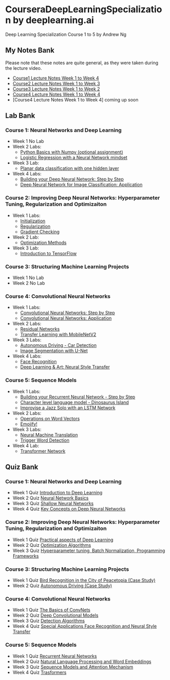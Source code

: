 # CourseraDeepLearningSpecialization by deeplearning.ai
Deep Learning Specialization Course 1 to 5 by Andrew Ng 

## My Notes Bank
Please note that these notes are quite general, as they were taken during the lecture video.
*  [Course1 Lecture Notes Week 1 to Week 4](https://github.com/lli289/CourseraDeepLearningSpecialization/blob/main/My%20Notes%20Bank/Course1_notes.pdf)
*  [Course2 Lecture Notes Week 1 to Week 3](https://github.com/lli289/CourseraDeepLearningSpeialization/blob/main/My%20Notes%20Bank/Course2_notes.pdf)
*  [Course3 Lecture Notes Week 1 to Week 2](https://github.com/lli289/CourseraDeepLearningSpeialization/blob/main/My%20Notes%20Bank/Course3_notes.pdf)
*  [Course4 Lecture Notes Week 1 to Week 4](https://github.com/lli289/CourseraDeepLearningSpecialization/blob/main/My%20Notes%20Bank/Course4_notes.pdf)
*  [Course4 Lecture Notes Week 1 to Week 4] coming up soon
## Lab Bank
### Course 1: Neural Networks and Deep Learning
* Week 1 No Lab
* Week 2 Labs:
   + [Python Basics with Numpy (optional assignment)](https://github.com/lli289/CourseraDeepLearningSpeialization/blob/main/Lab%20Bank/Course%201/Week%202/Python_Basics_with_Numpy.ipynb)
   + [Logistic Regression with a Neural Network mindset](https://github.com/lli289/CourseraDeepLearningSpeialization/blob/main/Lab%20Bank/Course%201/Week%202/Logistic_Regression_with_a_Neural_Network_mindset.ipynb)
* Week 3 Lab:
   + [Planar data classification with one hidden layer](https://github.com/lli289/CourseraDeepLearningSpeialization/blob/main/Lab%20Bank/Course%201/Week%203/Planar_data_classification_with_one_hidden_layer.ipynb)
* Week 4 Labs:
   + [Building your Deep Neural Network: Step by Step](https://github.com/lli289/CourseraDeepLearningSpeialization/blob/main/Lab%20Bank/Course%201/Week%204/Building_your_Deep_Neural_Network_Step_by_Step.ipynb)
   + [Deep Neural Network for Image Classification: Application](https://github.com/lli289/CourseraDeepLearningSpeialization/blob/main/Lab%20Bank/Course%201/Week%204/Deep%20Neural%20Network%20-%20Application.ipynb)
### Course 2: Improving Deep Neural Networks: Hyperparameter Tuning, Regularization and Optimizaiton
* Week 1 Labs:
    + [Initialization](https://github.com/lli289/CourseraDeepLearningSpeialization/blob/main/Lab%20Bank/Course%202/Week%201/Initialization.ipynb)
   + [Regularization](https://github.com/lli289/CourseraDeepLearningSpeialization/blob/main/Lab%20Bank/Course%202/Week%201/Regularization.ipynb)
   + [Gradient Checking](https://github.com/lli289/CourseraDeepLearningSpeialization/blob/main/Lab%20Bank/Course%202/Week%201/Gradient_Checking.ipynb)
* Week 2 Lab:
   + [Optimization Methods](https://github.com/lli289/CourseraDeepLearningSpeialization/blob/main/Lab%20Bank/Course%202/Week%202/Optimization_methods.ipynb)
* Week 3 Lab:
   + [Introduction to TensorFlow](https://github.com/lli289/CourseraDeepLearningSpeialization/blob/main/Lab%20Bank/Course%202/Week%203/Tensorflow_introduction.ipynb)
### Course 3: Structuring Machine Learning Projects
* Week 1 No Lab
* Week 2 No Lab
### Course 4: Convolutional Neural Networks
* Week 1 Labs:
   + [Convolutional Neural Networks: Step by Step](https://github.com/lli289/CourseraDeepLearningSpeialization/blob/main/Lab%20Bank/Course%204/Week%201/Convolution_model_Step_by_Step_v1.ipynb)
   + [Convolutional Neural Networks: Application](https://github.com/lli289/CourseraDeepLearningSpeialization/blob/main/Lab%20Bank/Course%204/Week%201/Convolution_model_Application.ipynb)
* Week 2 Labs:
   + [Residual Networks](https://github.com/lli289/CourseraDeepLearningSpeialization/blob/main/Lab%20Bank/Course%204/Week%202/Residual_Networks.ipynb)
   + [Transfer Learning with MobileNetV2](https://github.com/lli289/CourseraDeepLearningSpeialization/blob/main/Lab%20Bank/Course%204/Week%202/Transfer_learning_with_MobileNet_v1.ipynb)
* Week 3 Labs:
  + [Autonomous Driving - Car Detection](https://github.com/lli289/CourseraDeepLearningSpeialization/blob/main/Lab%20Bank/Course%204/Week%203/Autonomous_driving_application_Car_detection.ipynb)
  + [Image Segmentation with U-Net](https://github.com/lli289/CourseraDeepLearningSpeialization/blob/main/Lab%20Bank/Course%204/Week%203/Image_segmentation_Unet_v2.ipynb)
* Week 4 Labs:
  + [Face Recognition](https://github.com/lli289/CourseraDeepLearningSpeialization/blob/main/Lab%20Bank/Course%204/Week%204/Face_Recognition.ipynb)
  + [Deep Learning & Art: Neural Style Transfer](https://github.com/lli289/CourseraDeepLearningSpeialization/blob/main/Lab%20Bank/Course%204/Week%204/Art_Generation_with_Neural_Style_Transfer.ipynb)
### Course 5: Sequence Models
* Week 1 Labs:
  + [Building your Recurrent Neural Network - Step by Step](https://github.com/lli289/CourseraDeepLearningSpeialization/blob/main/Lab%20Bank/Course%205/Week%201/Building_a_Recurrent_Neural_Network_Step_by_Step.ipynb)
  + [Character level language model - Dinosaurus Island](https://github.com/lli289/CourseraDeepLearningSpeialization/blob/main/Lab%20Bank/Course%205/Week%201/Dinosaurus_Island_Character_level_language_model.ipynb)
  + [Improvise a Jazz Solo with an LSTM Network](https://github.com/lli289/CourseraDeepLearningSpeialization/blob/main/Lab%20Bank/Course%205/Week%201/Improvise_a_Jazz_Solo_with_an_LSTM_Network_v4.ipynb)
* Week 2 Labs:
  + [Operations on Word Vectors](https://github.com/lli289/CourseraDeepLearningSpeialization/blob/main/Lab%20Bank/Course%205/Week%202/Operations_on_word_vectors_v2a.ipynb)
  + [Emojify!](https://github.com/lli289/CourseraDeepLearningSpeialization/blob/main/Lab%20Bank/Course%205/Week%202/Emoji_v3a.ipynb)
* Week 3 Labs:
  + [Neural Machine Translation](https://github.com/lli289/CourseraDeepLearningSpeialization/blob/main/Lab%20Bank/Course%205/Week%203/Neural_machine_translation_with_attention_v4a.ipynb)
  + [Trigger Word Detection](https://github.com/lli289/CourseraDeepLearningSpeialization/blob/main/Lab%20Bank/Course%205/Week%203/Trigger_word_detection_v2a.ipynb)
* Week 4 Lab:
  + [Transformer Network](https://github.com/lli289/CourseraDeepLearningSpeialization/blob/main/Lab%20Bank/Course%205/Week%204/C5_W4_A1_Transformer_Subclass_v1.ipynb)
## Quiz Bank
### Course 1: Neural Networks and Deep Learning
* Week 1 Quiz [Introduction to Deep Learning](https://github.com/lli289/CourseraDeepLearningSpeialization/blob/main/Quiz%20Bank/Course%201/Week%201%20Introduction%20to%20Deep%20Learning.pdf)
* Week 2 Quiz [Neural Network Basics](https://github.com/lli289/CourseraDeepLearningSpeialization/blob/main/Quiz%20Bank/Course%201/Week%202%20Neural%20Network%20Basics.pdf)
* Week 3 Quiz [Shallow Neural Networks](https://github.com/lli289/CourseraDeepLearningSpeialization/blob/main/Quiz%20Bank/Course%201/Week%203%20Shallow%20Neural%20Networks.pdf)
* Week 4 Quiz [Key Concepts on Deep Neural Networks](https://github.com/lli289/CourseraDeepLearningSpeialization/blob/main/Quiz%20Bank/Course%201/Week%204%20Key%20Concepts%20on%20Deep%20Neural%20Networks.pdf)
### Course 2: Improving Deep Neural Networks: Hyperparameter Tuning, Regularization and Optimizaiton
* Week 1 Quiz [Practical aspects of Deep Learning](https://github.com/lli289/CourseraDeepLearningSpeialization/blob/main/Quiz%20Bank/Course%202/Week%201%20Practical%20aspects%20of%20Deep%20Learning.pdf)
* Week 2 Quiz [Optimization Algorithms](https://github.com/lli289/CourseraDeepLearningSpeialization/blob/main/Quiz%20Bank/Course%202/Week%202%20Optimization%20Algorithms.pdf)
* Week 3 Quiz [Hyperparameter tuning, Batch Normalization, Programming Frameworks](https://github.com/lli289/CourseraDeepLearningSpeialization/blob/main/Quiz%20Bank/Course%202/Week%203%20Hyperparameter%20tuning%2C%20Batch%20Normalization%2C%20Programming%20Frameworks.pdf)
### Course 3: Structuring Machine Learning Projects
* Week 1 Quiz [Bird Recognition in the City of Peacetopia (Case Study)](https://github.com/lli289/CourseraDeepLearningSpeialization/blob/main/Quiz%20Bank/Course%203/Week%201%20Bird%20Recognition%20in%20the%20City%20of%20Peacetopia%20Case%20Study.pdf)
* Week 2 Quiz [Autonomous Driving (Case Study)](https://github.com/lli289/CourseraDeepLearningSpeialization/blob/main/Quiz%20Bank/Course%203/Week%202%20Autonomous%20Driving%20(Case%20Study).pdf)
### Course 4: Convolutional Neural Networks
* Week 1 Quiz [The Basics of ConvNets](https://github.com/lli289/CourseraDeepLearningSpeialization/blob/main/Quiz%20Bank/Course%204/Week%201%20The%20Basics%20of%20ConvNets.pdf)
* Week 2 Quiz [Deep Convolutional Models](https://github.com/lli289/CourseraDeepLearningSpeialization/blob/main/Quiz%20Bank/Course%204/Week%202%20Deep%20Convolutional%20Models.pdf)
* Week 3 Quiz [Detection Algorithms](https://github.com/lli289/CourseraDeepLearningSpeialization/blob/main/Quiz%20Bank/Course%204/Week%203%20Detection%20Algorithms.pdf)
* Week 4 Quiz [Special Applications Face Recognition and Neural Style Transfer](https://github.com/lli289/CourseraDeepLearningSpeialization/blob/main/Quiz%20Bank/Course%204/Week%204%20Special%20Applications%20Face%20Recognition%20and%20Neural%20Style%20Transfer.pdf)
### Course 5: Sequence Models
* Week 1 Quiz [Recurrent Neural Networks](https://github.com/lli289/CourseraDeepLearningSpeialization/blob/main/Quiz%20Bank/Course%205/Week%201%20Recurrent%20Neural%20Networks.pdf)
* Week 2 Quiz [Natural Language Processing and Word Embeddings](https://github.com/lli289/CourseraDeepLearningSpeialization/blob/main/Quiz%20Bank/Course%205/Week%202%20Natural%20Language%20Processing%20and%20Word%20Embeddings.pdf)
* Week 3 Quiz [Sequence Models and Attention Mechanism](https://github.com/lli289/CourseraDeepLearningSpeialization/blob/main/Quiz%20Bank/Course%205/Week%203%20Sequence%20models%20and%20Attention%20Mechanism.pdf)
* Week 4 Quiz [Trasformers](https://github.com/lli289/CourseraDeepLearningSpeialization/blob/main/Quiz%20Bank/Course%205/Week%204%20Transformers.pdf)
